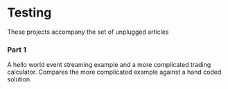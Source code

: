 # Testing

These projects accompany the set of unplugged articles

### Part 1 
A hello world event streaming example and a more complicated trading calculator. Compares the more complicated example
against a hand coded solution


